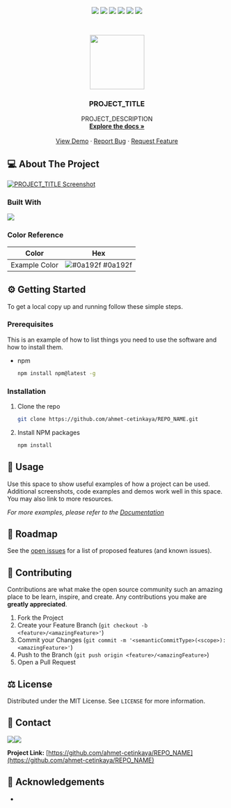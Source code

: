 <!-- Here's a blank template to get started: Do a search and replace with your text editor for the following: `REPO_NAME`, `PROJECT_TITLE`, `REPO_ICON`, `PROJECT_DESCRIPTION` -->
<p align="center">
  <a href="https://github.com/ahmet-cetinkaya/REPO_NAME/graphs/contributors"><img src="https://img.shields.io/github/contributors/ahmet-cetinkaya/REPO_NAME.svg?style=for-the-badge"></a>
  <a href="https://github.com/ahmet-cetinkaya/REPO_NAME/network/members"><img src="https://img.shields.io/github/forks/ahmet-cetinkaya/REPO_NAME.svg?style=for-the-badge"></a>
  <a href="https://github.com/ahmet-cetinkaya/REPO_NAME/stargazers"><img src="https://img.shields.io/github/stars/ahmet-cetinkaya/REPO_NAME.svg?style=for-the-badge"></a>
  <a href="https://github.com/ahmet-cetinkaya/REPO_NAME/issues"><img src="https://img.shields.io/github/issues/ahmet-cetinkaya/REPO_NAME.svg?style=for-the-badge"></a>
  <a href="https://github.com/ahmet-cetinkaya/REPO_NAME/blob/master/LICENSE.txt"><img src="https://img.shields.io/github/license/ahmet-cetinkaya/REPO_NAME.svg?style=for-the-badge"></a>
  <a href="https://linkedin.com/in/ahmet-cetinkaya"><img src="https://img.shields.io/badge/LinkedIn-0077B5?style=for-the-badge&logo=linkedin&logoColor=white"></a>
</p><br />

<p align="center">
  <a href="https://github.com/ahmet-cetinkaya/REPO_NAME"><img src="REPO_ICON" height="125"></a>
  <h3 align="center">PROJECT_TITLE</h3>
  <p align="center">
    PROJECT_DESCRIPTION
    <br />
    <a href="https://github.com/ahmet-cetinkaya/REPO_NAME"><strong>Explore the docs »</strong></a>
    <br />
    <br />
    <a href="https://github.com/ahmet-cetinkaya/REPO_NAME">View Demo</a>
    ·
    <a href="https://github.com/ahmet-cetinkaya/REPO_NAME/issues">Report Bug</a>
    ·
    <a href="https://github.com/ahmet-cetinkaya/REPO_NAME/issues">Request Feature</a>
  </p>
</p>

## 💻 About The Project

[![PROJECT_TITLE Screenshot](PRODUCT_SCREENSHOT)](PRODUCT_SCREENSHOT_LINK)

### Built With

[![](PRODUCT_SCREENSHOT)](PRODUCT_SCREENSHOT_LINK)
  
### Color Reference

| Color             | Hex                                                                |
| ----------------- | ------------------------------------------------------------------ |
| Example Color | ![#0a192f](https://via.placeholder.com/10/0a192f?text=+) #0a192f |


## ⚙️ Getting Started

To get a local copy up and running follow these simple steps.

### Prerequisites

This is an example of how to list things you need to use the software and how to install them.

- npm
  ```sh
  npm install npm@latest -g
  ```

### Installation

1. Clone the repo
   ```sh
   git clone https://github.com/ahmet-cetinkaya/REPO_NAME.git
   ```
2. Install NPM packages
   ```sh
   npm install
   ```

## 🚀 Usage

Use this space to show useful examples of how a project can be used. Additional screenshots, code examples and demos work well in this space. You may also link to more resources.

_For more examples, please refer to the [Documentation](DOCUMENTATION_LINK)_

## 🚧 Roadmap

See the [open issues](https://github.com/ahmet-cetinkaya/REPO_NAME/issues) for a list of proposed features (and known issues).

## 🤝 Contributing

Contributions are what make the open source community such an amazing place to be learn, inspire, and create. Any contributions you make are **greatly appreciated**.

1. Fork the Project
2. Create your Feature Branch (`git checkout -b <feature>/<amazingFeature>'`)
3. Commit your Changes (`git commit -m '<semanticCommitType>(<scope>): <amazingFeature>'`)
4. Push to the Branch (`git push origin <feature>/<amazingFeature>`)
5. Open a Pull Request

## ⚖️ License

Distributed under the MIT License. See `LICENSE` for more information.

## 📧 Contact

<a href="https://ahmetcetinkaya.me/"><img src="https://img.shields.io/badge/ahmetcetinkaya.me-F4D03E.svg?&style=for-the-badge&logo=Cliqz&logoColor=black" /></a><a href="mailto:ahmetcetinkaya7@outlook.com"><img src="https://img.shields.io/badge/EMail-0078D4.svg?&style=for-the-badge&logo=microsoft%20outlook&logoColor=white" /></a>

**Project Link:** [https://github.com/ahmet-cetinkaya/REPO_NAME](https://github.com/ahmet-cetinkaya/REPO_NAME)

## 🙏 Acknowledgements

- []()
